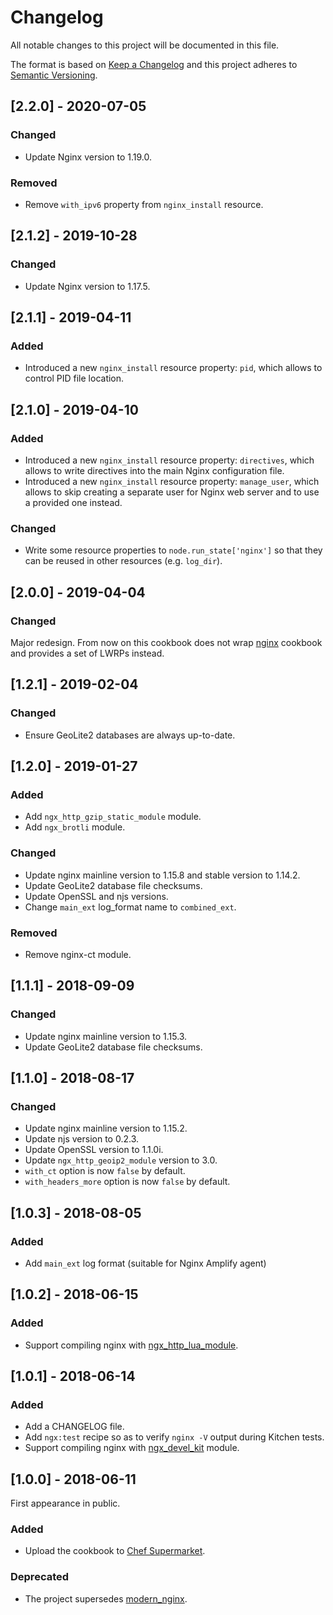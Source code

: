 # Changelog
All notable changes to this project will be documented in this file.

The format is based on [Keep a Changelog](http://keepachangelog.com/en/1.0.0/)
and this project adheres to [Semantic Versioning](http://semver.org/spec/v2.0.0.html).

## [2.2.0] - 2020-07-05
### Changed
- Update Nginx version to 1.19.0.

### Removed
- Remove `with_ipv6` property from `nginx_install` resource.

## [2.1.2] - 2019-10-28
### Changed
- Update Nginx version to 1.17.5.

## [2.1.1] - 2019-04-11
### Added
- Introduced a new `nginx_install` resource property: `pid`, which allows to control PID file location.

## [2.1.0] - 2019-04-10
### Added
- Introduced a new `nginx_install` resource property: `directives`, which allows to write directives into the main Nginx configuration file.
- Introduced a new `nginx_install` resource property: `manage_user`, which allows to skip creating a separate user for Nginx web server and to use a provided one instead.

### Changed
- Write some resource properties to `node.run_state['nginx']` so that they can be reused in other resources (e.g. `log_dir`).

## [2.0.0] - 2019-04-04
### Changed
Major redesign. From now on this cookbook does not wrap [nginx](https://github.com/sous-chefs/nginx) cookbook and provides a set of LWRPs instead.

## [1.2.1] - 2019-02-04
### Changed
- Ensure GeoLite2 databases are always up-to-date.

## [1.2.0] - 2019-01-27
### Added
- Add `ngx_http_gzip_static_module` module.
- Add `ngx_brotli` module.

### Changed
- Update nginx mainline version to 1.15.8 and stable version to 1.14.2.
- Update GeoLite2 database file checksums.
- Update OpenSSL and njs versions.
- Change `main_ext` log_format name to `combined_ext`.

### Removed
- Remove nginx-ct module.

## [1.1.1] - 2018-09-09
### Changed
- Update nginx mainline version to 1.15.3.
- Update GeoLite2 database file checksums.

## [1.1.0] - 2018-08-17
### Changed
- Update nginx mainline version to 1.15.2.
- Update njs version to 0.2.3.
- Update OpenSSL version to 1.1.0i.
- Update `ngx_http_geoip2_module` version to 3.0.
- `with_ct` option is now `false` by default.
- `with_headers_more` option is now `false` by default.

## [1.0.3] - 2018-08-05
### Added
- Add `main_ext` log format (suitable for Nginx Amplify agent)

## [1.0.2] - 2018-06-15
### Added
- Support compiling nginx with [ngx_http_lua_module](https://github.com/openresty/lua-nginx-module).

## [1.0.1] - 2018-06-14
### Added
- Add a CHANGELOG file.
- Add `ngx:test` recipe so as to verify `nginx -V` output during Kitchen tests.
- Support compiling nginx with [ngx_devel_kit](https://github.com/simplresty/ngx_devel_kit) module.

## [1.0.0] - 2018-06-11

First appearance in public.

### Added
- Upload the cookbook to [Chef Supermarket](https://supermarket.chef.io/cookbooks/ngx).

### Deprecated
- The project supersedes [modern_nginx](https://github.com/aspyatkin/modern_nginx).
